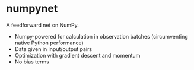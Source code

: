 # numpynet
A feedforward net on NumPy.

 - Numpy-powered for calculation in observation batches (circumventing native Python performance)
 - Data given in input/output pairs
 - Optimization with gradient descent and momentum
 - No bias terms
